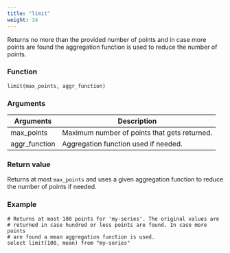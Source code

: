 ```yaml
---
title: "limit"
weight: 34
---
```


Returns no more than the provided number of points and in case more points are found the aggregation function is used to reduce the number of points.

### Function

    limit(max_points, aggr_function)

### Arguments

 Arguments   | Description
 ----------- | -----------
max_points | Maximum number of points that gets returned.
aggr_function | Aggregation function used if needed.

### Return value

Returns at most `max_points` and uses a given aggregation function to reduce
the number of points if needed.

### Example

    # Returns at most 100 points for 'my-series'. The original values are
    # returned in case hundred or less points are found. In case more points
    # are found a mean aggregation function is used.
    select limit(100, mean) from "my-series"
